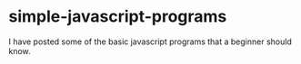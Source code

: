 # simple-javascript-programs
I have posted some of the basic javascript programs that a beginner should know.
